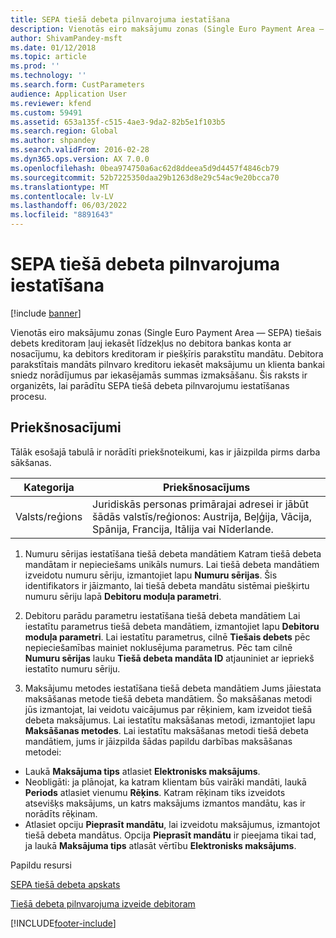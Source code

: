 ```yaml
---
title: SEPA tiešā debeta pilnvarojuma iestatīšana
description: Vienotās eiro maksājumu zonas (Single Euro Payment Area — SEPA) tiešais debets kreditoram ļauj iekasēt līdzekļus no debitora bankas konta ar nosacījumu, ka debitors kreditoram ir piešķīris parakstītu mandātu.
author: ShivamPandey-msft
ms.date: 01/12/2018
ms.topic: article
ms.prod: ''
ms.technology: ''
ms.search.form: CustParameters
audience: Application User
ms.reviewer: kfend
ms.custom: 59491
ms.assetid: 653a135f-c515-4ae3-9da2-82b5e1f103b5
ms.search.region: Global
ms.author: shpandey
ms.search.validFrom: 2016-02-28
ms.dyn365.ops.version: AX 7.0.0
ms.openlocfilehash: 0bea974750a6ac62d8ddeea5d9d4457f4846cb79
ms.sourcegitcommit: 52b7225350daa29b1263d8e29c54ac9e20bcca70
ms.translationtype: MT
ms.contentlocale: lv-LV
ms.lasthandoff: 06/03/2022
ms.locfileid: "8891643"
---
```

# <a name="set-up-sepa-direct-debit-mandate"></a>SEPA tiešā debeta pilnvarojuma iestatīšana

[!include [banner](../includes/banner.md)]

Vienotās eiro maksājumu zonas (Single Euro Payment Area — SEPA) tiešais debets kreditoram ļauj iekasēt līdzekļus no debitora bankas konta ar nosacījumu, ka debitors kreditoram ir piešķīris parakstītu mandātu. Debitora parakstītais mandāts pilnvaro kreditoru iekasēt maksājumu un klienta bankai sniedz norādījumus par iekasējamās summas izmaksāšanu. Šis raksts ir organizēts, lai parādītu SEPA tiešā debeta pilnvarojumu iestatīšanas procesu.

## <a name="prerequisites"></a>Priekšnosacījumi
Tālāk esošajā tabulā ir norādīti priekšnoteikumi, kas ir jāizpilda pirms darba sākšanas.

| Kategorija       | Priekšnosacījums                                                                                                                                              |
|----------------|-----------------------------------------------------------------------------------------------------------------------------------------------------------|
| Valsts/reģions | Juridiskās personas primārajai adresei ir jābūt šādās valstīs/reģionos: Austrija, Beļģija, Vācija, Spānija, Francija, Itālija vai Nīderlande. |

1. Numuru sērijas iestatīšana tiešā debeta mandātiem Katram tiešā debeta mandātam ir nepieciešams unikāls numurs. Lai tiešā debeta mandātiem izveidotu numuru sēriju, izmantojiet lapu **Numuru sērijas**. Šis identifikators ir jāizmanto, lai tiešā debeta mandātu sistēmai piešķirtu numuru sēriju lapā **Debitoru moduļa parametri**.

2. Debitoru parādu parametru iestatīšana tiešā debeta mandātiem Lai iestatītu parametrus tiešā debeta mandātiem, izmantojiet lapu **Debitoru moduļa parametri**. Lai iestatītu parametrus, cilnē **Tiešais debets** pēc nepieciešamības mainiet noklusējuma parametrus. Pēc tam cilnē **Numuru sērijas** lauku **Tiešā debeta mandāta ID** atjauniniet ar iepriekš iestatīto numuru sēriju.

3. Maksājumu metodes iestatīšana tiešā debeta mandātiem Jums jāiestata maksāšanas metode tiešā debeta mandātiem. Šo maksāšanas metodi jūs izmantojat, lai veidotu vaicājumus par rēķiniem, kam izveidot tiešā debeta maksājumus. Lai iestatītu maksāšanas metodi, izmantojiet lapu **Maksāšanas metodes**. Lai iestatītu maksāšanas metodi tiešā debeta mandātiem, jums ir jāizpilda šādas papildu darbības maksāšanas metodei:

-   Laukā **Maksājuma tips** atlasiet **Elektronisks maksājums**.
-   Neobligāti: ja plānojat, ka katram klientam būs vairāki mandāti, laukā **Periods** atlasiet vienumu **Rēķins**. Katram rēķinam tiks izveidots atsevišķs maksājums, un katrs maksājums izmantos mandātu, kas ir norādīts rēķinam.
-   Atlasiet opciju **Pieprasīt mandātu**, lai izveidotu maksājumus, izmantojot tiešā debeta mandātus. Opcija **Pieprasīt mandātu** ir pieejama tikai tad, ja laukā **Maksājuma tips** atlasāt vērtību **Elektronisks maksājums**.

Papildu resursi

[SEPA tiešā debeta apskats](sepa-direct-debit-overview.md) 

[Tiešā debeta pilnvarojuma izveide debitoram](tasks/create-direct-debit-mandate-customer.md) 



[!INCLUDE[footer-include](../../includes/footer-banner.md)]

